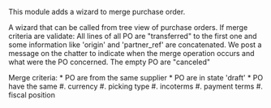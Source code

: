 This module adds a wizard to merge purchase order.

A wizard that can be called from tree view of purchase orders. If merge
criteria are validate: All lines of all PO are "transferred" to the
first one and some information like 'origin' and 'partner_ref' are
concatenated. We post a message on the chatter to indicate when the
merge operation occurs and what were the PO concerned. The empty PO are
"canceled"

Merge criteria: \* PO are from the same supplier \* PO are in state
'draft' \* PO have the same \#. currency \#. picking type \#. incoterms
\#. payment terms \#. fiscal position
